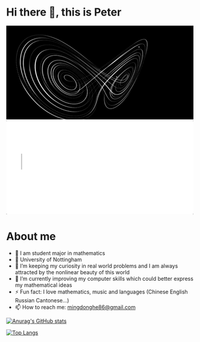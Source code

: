 # Hi there 👋, this is Peter
![nonlinear](https://github.com/Homingdung/Homingdung/blob/main/nonlinear.gif)
![text](https://github.com/Homingdung/Homingdung/blob/main/text.gif)
# About me 
+ 📖 I am student major in mathematics
+ 🏫 University of Nottingham
+ 🤔 I’m keeping my curiosity in real world problems and I am always attracted by the nonlinear beauty of this world 
+ 🌱 I’m currently improving my computer skills which could better express my mathematical ideas
+ ⚡ Fun fact: I love mathematics, music and languages (Chinese English Russian Cantonese...)
+ 📫 How to reach me: mingdonghe86@gmail.com


[![Anurag's GitHub stats](https://github-readme-stats.vercel.app/api?username=Homingdung)](https://github.com/anuraghazra/github-readme-stats)

[![Top Langs](https://github-readme-stats.vercel.app/api/top-langs/?username=Homingdung&layout=compact)](https://github.com/anuraghazra/github-readme-stats)







<!--
**Peter3822724/Peter3822724** is a ✨ _special_ ✨ repository because its `README.md` (this file) appears on your GitHub profile.

Here are some ideas to get you started:

- 🔭 I’m currently working on ...
- 🌱 I’m currently learning ...
- 👯 I’m looking to collaborate on ...
- 🤔 I’m looking for help with ...
- 💬 Ask me about ...
- 📫 How to reach me: ...
- 😄 Pronouns: ...
- ⚡ Fun fact: ...
-->
